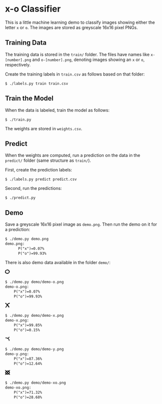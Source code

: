# x-o Classifier

This is a little machine learning demo to classify images showing either the
letter `x` or `o`. The images are stored as greyscale 16x16 pixel PNGs.

## Training Data

The training data is stored in the `train/` folder. The files have names like
`x-[number].png` and `o-[number].png`, denoting images showing an `x` or `o`,
respectively.

Create the training labels in `train.csv` as follows based on that folder:

    $ ./labels.py train train.csv

## Train the Model

When the data is labeled, train the model as follows:

    $ ./train.py

The weights are stored in `weights.csv`.

## Predict

When the weights are computed, run a prediction on the data in the `predict/`
folder (same structure as `train/`).

First, create the prediction labels:

    $ ./labels.py predict predict.csv

Second, run the predictions:

    $ ./predict.py

## Demo

Save a greyscale 16x16 pixel image as `demo.png`. Then run the demo on it for a
prediction:

    $ ./demo.py demo.png
    demo.png:
          P("x")=0.07%
          P("o")=99.93%

There is also demo data available in the folder `demo/`:

![demo-o.png](demo/demo-o.png)

    $ ./demo.py demo/demo-o.png
    demo-o.png:
        P("x")=0.07%
        P("o")=99.93%

![demo-x.png](demo/demo-x.png)

    $ ./demo.py demo/demo-x.png
    demo-x.png:
        P("x")=99.85%
        P("o")=0.15%

![demo-y.png](demo/demo-y.png)

    $ ./demo.py demo/demo-y.png
    demo-y.png:
        P("x")=87.36%
        P("o")=12.64%

![demo-xo.png](demo/demo-xo.png)

    $ ./demo.py demo/demo-xo.png
    demo-xo.png:
        P("x")=71.32%
        P("o")=28.68%
